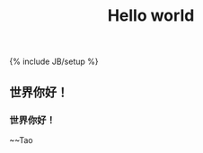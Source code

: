﻿---
layout: post
title: "Hello world"
description: "Test page"
category: install
tags: [test]
---
{% include JB/setup %}

## 世界你好！
### 世界你好！ 
~~Tao
